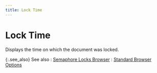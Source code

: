 ```yaml
---
title: Lock Time
---
```


# Lock Time


Displays the time on which the document was locked.


{:.see_also}
See also
: [Semaphore  Locks Browser]({{site.wwe_baseurl}}/misc/semaphore_locks_browser.html)
: [Standard  Browser Options]({{site.wwe_baseurl}}/everest-client/ui/browsers/standard_browser_options.html)
